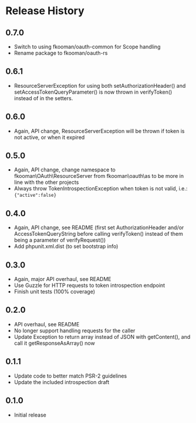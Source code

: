 # Release History

## 0.7.0
* Switch to using fkooman/oauth-common for Scope handling
* Rename package to fkooman/oauth-rs

## 0.6.1
* ResourceServerException for using both setAuthorizationHeader() and 
  setAccessTokenQueryParameter() is now thrown in verifyToken() instead of in 
  the setters.

## 0.6.0
* Again, API change, ResourceServerException will be thrown if token is not
  active, or when it expired

## 0.5.0
* Again, API change, change namespace to fkooman\OAuth\ResourceServer from
  fkooman\oauth\as to be more in line with the other projects
* Always throw TokenIntrospectionException when token is not valid, i.e.:
  `{"active":false}`

## 0.4.0
* Again, API change, see README (first set AuthorizationHeader and/or 
  AccessTokenQueryString before calling verifyToken() instead of them being a 
  parameter of verifyRequest())
* Add phpunit.xml.dist (to set bootstrap info)

## 0.3.0
* Again, major API overhaul, see README
* Use Guzzle for HTTP requests to token introspection endpoint
* Finish unit tests (100% coverage)

## 0.2.0
* API overhaul, see README
* No longer support handling requests for the caller
* Update Exception to return array instead of JSON with getContent(), and call 
  it getResponseAsArray() now

## 0.1.1
* Update code to better match PSR-2 guidelines
* Update the included introspection draft

## 0.1.0
* Initial release
